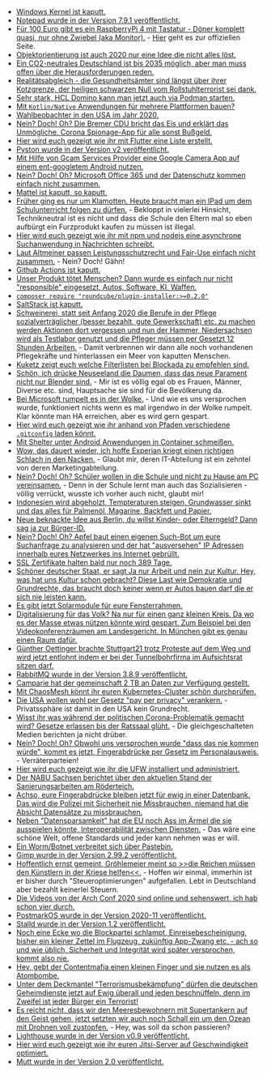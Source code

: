 * [Windows Kernel ist kaputt.](https://www.golem.de/news/sicherheitsluecke-zero-day-im-windows-kernel-veroeffentlicht-2011-151854.html)
* [Notepad wurde in der Version 7.9.1 veröffentlicht.](https://notepad-plus-plus.org/news/v791-pour-samuel-paty/)
* [Für 100 Euro gibt es ein RaspberryPi 4 mit Tastatur - Döner komplett quasi, nur ohne Zwiebel (aka Monitor).](https://www.phoronix.com/scan.php?page=article&item=raspberry-pi-keyboard&num=1) - [Hier](https://www.raspberrypi.org/products/raspberry-pi-400/specifications/?resellerType=home) geht es zur offiziellen Seite.
* [Objektorientierung ist auch 2020 nur eine Idee die nicht alles löst.](https://www.onli-blogging.de/1982/Object-Oriented-Programming-is-Bad.html)
* [Ein CO2-neutrales Deutschland ist bis 2035 möglich, aber man muss offen über die Herausforderungen reden.](https://www.sonnenseite.com/de/politik/wuppertal-institut-zur-kritik-an-studie/)
* [Realitätsabgleich - die Gesundheitsämter sind längst über ihrer Kotzgrenze, der heiligen schwarzen Null vom Rollstuhlterrorist sei dank.](https://www.kuketz-blog.de/gesundheitsaemter-austausch-sensibler-daten-per-e-mail/)
* [Sehr stark, HCL Domino kann man jetzt auch via Podman starten.](http://blog.nashcom.de/nashcomblog.nsf/dx/podman-vs-docker-on-centos-8.htm)
* [Mit `Kotlin/Native` Anwendungen für mehrere Plattformen bauen?](https://kotlinlang.org/docs/reference/native-overview.html)
* [Wahlbeobachter in den USA im Jahr 2020.](https://blog.fefe.de/?ts=a15ee93f)
* [Nein? Doch! Oh? Die Bremer CDU bricht das Eis und erklärt das Unmögliche, Corona Spionage-App für alle sonst Bußgeld.](https://blog.fefe.de/?ts=a15ee690)
* [Hier wird euch gezeigt wie ihr mit Flutter eine Liste erstellt.](https://opensource.com/article/20/11/flutter-lists-mobile-app)
* [Pyston wurde in der Version v2 veröffentlicht.](https://blog.pyston.org/2020/10/28/pyston-v2-20-faster-python/)
* [Mit Hilfe von Gcam Services Provider eine Google Camera App auf einem ent-googletem Android nutzen.](https://www.kuketz-blog.de/google-camera-auf-googlefreien-androiden-gcam-services-provider/)
* [Nein? Doch! Oh? Microsoft Office 365 und der Datenschutz kommen einfach nicht zusammen.](https://netzpolitik.org/2020/office-365-in-der-schule-grobe-verletzungen-datenschutzrechtlicher-vorschriften/)
* [Mattel ist kaputt, so kaputt.](https://www.bleepingcomputer.com/news/security/leading-toy-maker-mattel-hit-by-ransomware/)
* [Früher ging es nur um Klamotten. Heute braucht man ein IPad um dem Schulunterricht folgen zu dürfen.](https://www.golem.de/news/hartz-iv-schueler-bekommen-vom-amt-kein-ipad-bezahlt-2011-151903.html) - Bekloppt in vielerlei Hinsicht, Technikneutral ist es nicht und dass die Schule den Eltern mal so eben aufbürgt ein Furzprodukt kaufen zu müssen ist illegal.
* [Hier wird euch gezeigt wie ihr mit npm und nodejs eine asynchrone Suchanwendung in Nachrichten schreibt.](https://opensource.com/article/20/11/top-level-await-javascript)
* [Laut Altmeiner passen Leistungsschutzrecht und Fair-Use einfach nicht zusammen.](https://blog.fefe.de/?ts=a15c45c7) - Nein? Doch! Gähn!
* [Github Actions ist kaputt.](https://blog.fefe.de/?ts=a15f7c2e)
* [Unser Produkt tötet Menschen? Dann wurde es einfach nur nicht "responsible" eingesetzt, Autos, Software, KI, Waffen.](https://blog.fefe.de/?ts=a15f7340)
* [`composer require "roundcube/plugin-installer:>=0.2.0"`](https://roundcube.net/news/2020/11/04/installer-update-for-composer-v2)
* [SaltStack ist kaputt.](https://blog.fefe.de/?ts=a15c7551)
* [Schweinerei, statt seit Anfang 2020 die Berufe in der Pflege sozialverträglicher (besser bezahlt, gute Gewerkschaft) etc. zu machen werden Aktionen dort vergessen und nun der Hammer, Niedersachsen wird als Testlabor genutzt und die Pfleger müssen per Gesetzt 12 Stunden Arbeiten.](https://tuxproject.de/blog/2020/11/sozialabbau-dank-corona/) - Damit verbrennen wir dann alle noch vorhandenen Pflegekräfte und hinterlassen ein Meer von kaputten Menschen.
* [Kuketz zeigt euch welche Filterlisten bei Blockada zu empfehlen sind.](https://www.kuketz-blog.de/blokada-welche-ad-blocking-listen-sind-sinnvoll/)
* [Schön, ich drücke Neuseeland die Daumen, dass das neue Parament nicht nur Blender sind.](https://netzfrauen.org/2020/11/04/newzealand-9/) - Mir ist es völlig egal ob es Frauen, Männer, Diverse etc. sind, Hauptsache sie sind für die Bevölkerung da.
* [Bei Microsoft rumpelt es in der Wolke.](https://www.bleepingcomputer.com/news/microsoft/microsoft-outage-breaks-sites-windows-store-xbox-and-other-services/) - Und wie es uns versprochen wurde, funktioniert nichts wenn es mal irgendwo in der Wolke rumpelt. Klar könnte man HA erreichen, aber es wird gern gespart.
* [Hier wird euch gezeigt wie ihr anhand von Pfaden verschiedene `.gitconfig` laden könnt.](https://opensource.com/article/20/10/git-config)
* [Mit Shelter unter Android Anwendungen in Container schmeißen.](https://www.golem.de/news/tutorial-apps-unter-android-isolieren-2011-151841.html)
* [Wow, das dauert wieder, ich hoffe Experian kriegt einen richtigen Schlach in den Nacken.](https://netzpolitik.org/2020/data-broker-britische-datenschutzbehoerde-droht-experian-mit-bussgeld/) - Glaubt mir, deren IT-Abteilung ist ein zehntel von deren Marketingabteilung.
* [Nein? Doch! Oh? Schüler wollen in die Schule und nicht zu Hause am PC vereinsamen.](https://www.bildung.sachsen.de/blog/index.php/2020/11/05/wir-schueler-wollen-praesenzunterricht-wir-wollen-nicht-zuhause-hocken/) - Denn in der Schule lernt man auch das Sozialisieren - völlig verrückt, wusste ich vorher auch nicht, glaubt mir!
* [Indonesien wird abgeholzt, Tempteraturen steigen, Grundwasser sinkt und das alles für Palmenöl, Magarine, Backfett und Papier.](https://netzfrauen.org/2020/11/05/indonesien-3/)
* [Neue beknackte Idee aus Berlin, du willst Kinder- oder Elterngeld? Dann sag ja zur Bürger-ID.](https://netzpolitik.org/2020/digitalisierung-von-familienleistungen-frontalangriff-auf-die-informationelle-gewaltenteilung-des-staates/)
* [Nein? Doch! Oh? Apfel baut einen eigenen Such-Bot um eure Suchanfrage zu analysieren und der hat "ausversehen" IP Adressen innerhalb eures Netzwerkes ins Internet gebrüllt.](https://www.bleepingcomputer.com/news/security/apple-search-bot-leaked-internal-ips-via-proxy-configuration/)
* [SSL Zertifikate halten bald nur noch 389 Tage.](http://blog.nashcom.de/nashcomblog.nsf/dx/the-new-magic-number-of-the-year-is-398.htm)
* [Schöner deutscher Staat, er sagt Ja nur Arbeit und nein zur Kultur. Hey, was hat uns Kultur schon gebracht? Diese Last wie Demokratie und Grundrechte, das braucht doch keiner wenn er Autos bauen darf die er sich nie leisten kann.](https://verfassungsblog.de/ist-das-kunst-dann-kann-das-weg/)
* [Es gibt jetzt Solarmodule für eure Fensterrahmen.](https://www.sonnenseite.com/de/wissenschaft/solarmodul-in-08-15-fensterrahmen-integrierbar/)
* [Digitalisierung für das Volk? Na nur für einen ganz kleinen Kreis. Da wo es der Masse etwas nützen könnte wird gespart. Zum Beispiel bei den Videokonferenzräumen am Landesgericht. In München gibt es genau einen Raum dafür.](https://blog.fefe.de/?ts=a15d1fde)
* [Günther Oettinger brachte Stuttgart21 trotz Proteste auf dem Weg und wird jetzt entlohnt indem er bei der Tunnelbohrfirma im Aufsichtsrat sitzen darf.](https://blog.fefe.de/?ts=a15a5a42)
* [RabbitMQ wurde in der Version 3.8.9 veröffentlicht.](https://www.rabbitmq.com/blog/2020/11/06/this-month-in-rabbitmq-augsep-2020-recap/)
* [Camparie hat der gemeinschaft 2 TB an Daten zur Verfügung gestellt.](https://www.bleepingcomputer.com/news/security/campari-hit-by-ragnar-locker-ransomware-15-million-demanded/)
* [Mit ChaosMesh könnt ihr euren Kubernetes-Cluster schön durchprüfen.](https://www.percona.com/blog/2020/11/05/chaosmesh-to-create-chaos-in-kubernetes/)
* [Die USA wollen wohl per Gesetz "pay per privacy" verankern.](https://netzpolitik.org/2020/us-volksentscheid-ein-schritt-vor-zwei-zurueck/) - Privatssphäre ist damit in den USA kein Grundrecht.
* [Wisst ihr was während der politischen Corona-Problematik gemacht wird? Gesetze erlassen bis der Ratssaal glüht.](https://netzpolitik.org/2020/sachverstaendigenanhoerungen-im-schnelldurchgang-durch-die-parlamente-gehievt/) - Die gleichgeschalteten Medien berichten ja nicht drüber.
* [Nein? Doch! Oh? Obwohl uns versprochen wurde "dass das nie kommen würde", kommt es jetzt, Fingerabdrücke per Gesetz im Personalausweis.](https://netzpolitik.org/2020/bits-bundestag-will-verpflichtende-fingerabdruecke-in-paessen-so-kannst-du-dich-wehren/) - Verräterparteien!
* [Hier wird euch gezeigt wie ihr die UFW installiert und administriert.](https://goneuland.de/debian-10-buster-ufw-uncomplicated-firewall-einrichten/)
* [Der NABU Sachsen berichtet über den aktuellen Stand der Sanierungsarbeiten am Röderteich.](https://sachsen.nabu.de/news/2020/28906.html)
* [Achso, eure Fingerabdrücke bleiben jetzt für ewig in einer Datenbank. Das wird die Polizei mit Sicherheit nie Missbrauchen, niemand hat die Absicht Datensätze zu missbrauchen.](https://netzpolitik.org/2020/biometrische-daten-bundestag-beschloss-speicherpflicht-fuer-fingerabdruecke-in-personalausweisen/)
* [Neben "Datensparsamkeit" hat die EU noch Ass im Ärmel die sie ausspielen könnte, Interoperabilität zwischen Diensten.](https://netzpolitik.org/2020/interoperabilitaet-wie-die-eu-die-sozialen-netzwerke-aufbrechen-kann/) - Das wäre eine schöne Welt, offene Standards und jeder kann nehmen was er will.
* [Ein Worm/Botnet verbreitet sich über Pastebin.](https://www.bleepingcomputer.com/news/security/reverse-shell-botnet-gitpaste-12-spreads-via-github-and-pastebin/)
* [Gimp wurde in der Version 2.99.2 veröffentlicht.](https://www.planet3dnow.de/cms/59591-gimp-2-99-2/)
* [Hoffentlich ernst gemeint, Gröhlemeier meint so >>die Reichen müssen den Künstlern in der Kriese helfen<<.](https://tuxproject.de/blog/2020/11/corona-einfach-wegbezahlen/) - Hoffen wir einmal, immerhin ist er bisher durch "Steueroptimierungen" aufgefallen. Lebt in Deutschland aber bezahlt keinerlei Steuern.
* [Die Videos von der Arch Conf 2020 sind online und sehenswert, ich hab schon vier durch.](https://conf.archlinux.org/posts/arch_conf_online_2020_content_release/)
* [PostmarkOS wurde in der Version 2020-11 veröffentlicht.](https://postmarketos.org/blog/2020/11/06/postmarketOS-in-2020-11-part-1/)
* [Stalld wurde in der Version 1.2 veröffentlicht.](https://www.phoronix.com/scan.php?page=news_item&px=New-Stalld-Releases)
* [Noch eine Ecke wo die Blockpartei schlampt, Einreisebescheinigung, bisher ein kleiner Zettel im Flugzeug, zukünftig App-Zwang etc. - ach so und wie üblich, Sicherheit und Integrität wird später versprochen, kommt also nie.](https://netzpolitik.org/2020/einreise-aus-risikogebieten-digitalisierung-an-der-grenze/)
* [Hey, gebt der Contentmafia einen kleinen Finger und sie nutzen es als Atombombe.](https://netzpolitik.org/2020/youtube-dl-musikindustrie-schiesst-mit-der-schrotflinte-auf-open-source/)
* [Unter dem Deckmantel "Terrorismusbekämpfung" dürfen die deutschen Geheimdienste jetzt auf Ewig überall und jeden beschnüffeln, denn im Zweifel ist jeder Bürger ein Terrorist!](https://www.golem.de/news/bundestag-geheimdienstbefugnisse-gelten-unbefristet-2011-151951.html)
* [Es reicht nicht, dass wir den Meeresbewohnern mit Supertankern auf den Geist gehen, jetzt setzten wir auch noch Schall ein um den Ozean mit Drohnen voll zustopfen.](https://www.golem.de/news/datenuebertragung-bundeswehr-testet-schall-internet-unter-wasser-2011-151764.html) - Hey, was soll da schon passieren?
* [Lighthouse wurde in der Version v0.9 veröffentlicht.](https://blog.ret2.io/2020/04/29/lighthouse-v0.9/)
* [Hier wird euch gezeigt wie ihr euren Jitsi-Server auf Geschwindigkeit optimiert.](https://scheible.it/jitsi-meet_geschwindigkeit-performance/)
* [Mutt wurde in der Version 2.0 veröffentlicht.](https://lwn.net/Articles/836544/rss)

